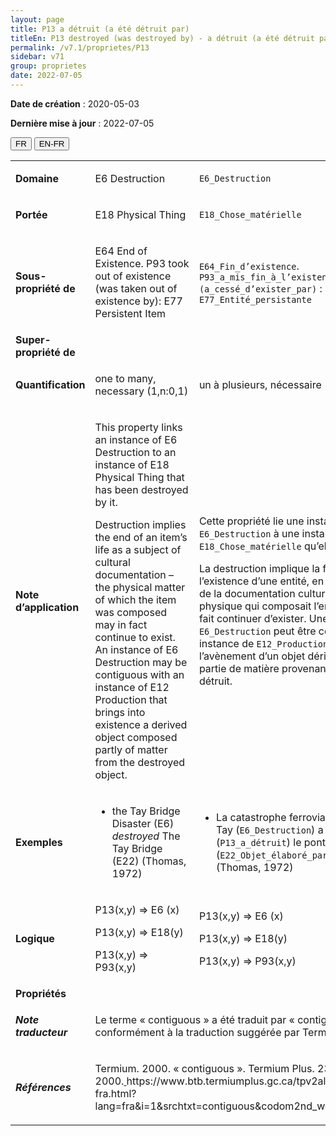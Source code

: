 ```yaml
---
layout: page
title: P13 a détruit (a été détruit par)
titleEn: P13 destroyed (was destroyed by) - a détruit (a été détruit par)
permalink: /v7.1/proprietes/P13
sidebar: v71
group: proprietes
date: 2022-07-05
---
```


**Date de création** : 2020-05-03

**Dernière mise à jour** : 2022-07-05

<div class="lang-buttons">
  <button id="fr" class="activate">FR</button>
  <button id="en-fr">EN-FR</button>
</div>

<table>
				<tbody>
				<tr>
					<td><strong>Domaine</strong></td>
					<td class="en"><p>E6 Destruction</p>
							</td>
						<td><p><code class="language-plaintext highlighter-rouge">E6_Destruction</code></p>
							</td>
						</tr>
					<tr>
					<td><strong>Portée</strong></td>
					<td class="en"><p>E18 Physical Thing</p>
							</td>
						<td><p><code class="language-plaintext highlighter-rouge">E18_Chose_matérielle</code> </p>
							</td>
						</tr>
					<tr>
					<td><strong>Sous-propriété de</strong></td>
					<td class="en"><p>E64 End of Existence. P93 took out of existence (was taken out of existence by): E77 Persistent Item</p>
							</td>
						<td><p><code class="language-plaintext highlighter-rouge">E64_Fin_d’existence</code>. <code class="language-plaintext highlighter-rouge">P93_a_mis_fin_à_l’existence_de (a_cessé_d’exister_par)</code> : <code class="language-plaintext highlighter-rouge">E77_Entité_persistante</code> </p>
							</td>
						</tr>
					<tr>
					<td><strong>Super-propriété de</strong></td>
					<td class="en"><p></p>
							</td>
						<td><p></p>
							</td>
						</tr>
					<tr>
					<td><strong>Quantification</strong></td>
					<td class="en"><p>one to many, necessary (1,n:0,1)</p>
							</td>
						<td><p>un à plusieurs, nécessaire (1,n:0,1)</p>
							</td>
						</tr>
					<tr>
					<td><strong>Note d’application</strong></td>
					<td class="en"><p>This property links an instance of E6 Destruction to an instance of E18 Physical Thing that has been destroyed by it.</p>
							<p>Destruction implies the end of an item’s life as a subject of cultural documentation – the physical matter of which the item was composed may in fact continue to exist. An instance of E6 Destruction may be contiguous with an instance of E12 Production that brings into existence a derived object composed partly of matter from the destroyed object.</p>
							</td>
						<td><p>Cette propriété lie une instance de <code class="language-plaintext highlighter-rouge">E6_Destruction</code> à une instance de <code class="language-plaintext highlighter-rouge">E18_Chose_matérielle</code> qu’elle a détruite.</p>
							<p></p>
							<p>La destruction implique la fin de l’existence d’une entité, en tant que sujet de la documentation culturelle - la matière physique qui composait l’entité peut en fait continuer d’exister. Une instance de <code class="language-plaintext highlighter-rouge">E6_Destruction</code> peut être contiguë à une instance de <code class="language-plaintext highlighter-rouge">E12_Production</code> qui permet l’avènement d’un objet dérivé composé en partie de matière provenant de l’objet détruit. </p>
							</td>
						</tr>
					<tr>
					<td><strong>Exemples</strong></td>
					<td class="en"><ul><li><p>the Tay Bridge Disaster (E6) <em>destroyed</em> The Tay Bridge (E22) (Thomas, 1972)</p>
							</li>
									</ul></td>
						<td><ul><li><p>La catastrophe ferroviaire du pont du Tay (<code class="language-plaintext highlighter-rouge">E6_Destruction</code>) a détruit (<code class="language-plaintext highlighter-rouge">P13_a_détruit</code>) le pont du Tay (<code class="language-plaintext highlighter-rouge">E22_Objet_élaboré_par_l’humain</code>) (Thomas, 1972) </p>
							</li>
									</ul></td>
						</tr>
					<tr>
					<td><strong>Logique</strong></td>
					<td class="en"><p>P13(x,y) ⇒ E6 (x)</p>
							<p>P13(x,y) ⇒ E18(y)</p>
							<p>P13(x,y) ⇒ P93(x,y)</p>
							</td>
						<td><p>P13(x,y) ⇒ E6 (x)</p>
							<p>P13(x,y) ⇒ E18(y)</p>
							<p>P13(x,y) ⇒ P93(x,y)</p>
							</td>
						</tr>
					<tr>
					<td><strong>Propriétés</strong></td>
					<td class="en"><p></p>
							</td>
						<td><p></p>
							</td>
						</tr>
					<tr>
					<td><strong><em>Note traducteur</em></strong></td>
					<td colspan="2"><p>Le terme « contiguous » a été traduit par « contigu(ë) », conformément à la traduction suggérée par Termium Plus. </p>
							</td>
						</tr>
					<tr>
					<td><strong><em>Références</em></strong></td>
					<td colspan="2"><p>Termium. 2000. « contiguous ». Termium Plus. 23 octobre 2000.<a href="https://www.btb.termiumplus.gc.ca/tpv2alpha/alpha-fra.html?lang=fra&i=1&srchtxt=land+use&index=alt&codom2nd_wet=1#resultrecs"><span class="underline"> </span></a>https://www.btb.termiumplus.gc.ca/tpv2alpha/alpha-fra.html?lang=fra&i=1&srchtxt=contiguous&codom2nd_wet=1#resultrecs</p>
							</td>
						</tr>
					</tbody>
				</table>
				